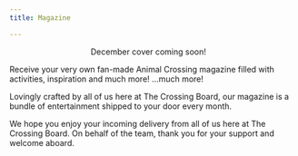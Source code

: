 ```yaml
---
title: Magazine

---
```

<div class="image-left">
<div style="text-align: center;">
<img src="../images/magazine/november-cover.png" alt="" />
<div style="margin-right:15px;">December cover coming soon!</div>
</div>
<div class="magazine-text-bubble">
<p>Receive your very own fan-made Animal Crossing magazine filled with activities, inspiration and much more! <span class="tiny-text">...much more!</span></p>
<p>Lovingly crafted by all of us here at The Crossing Board, our magazine is a bundle of entertainment shipped to your door every month.  </p>
<p>We hope you enjoy your incoming delivery from all of us here at The Crossing Board. On behalf of the team, thank you for your support and welcome aboard. </p>
</div>
</div>
